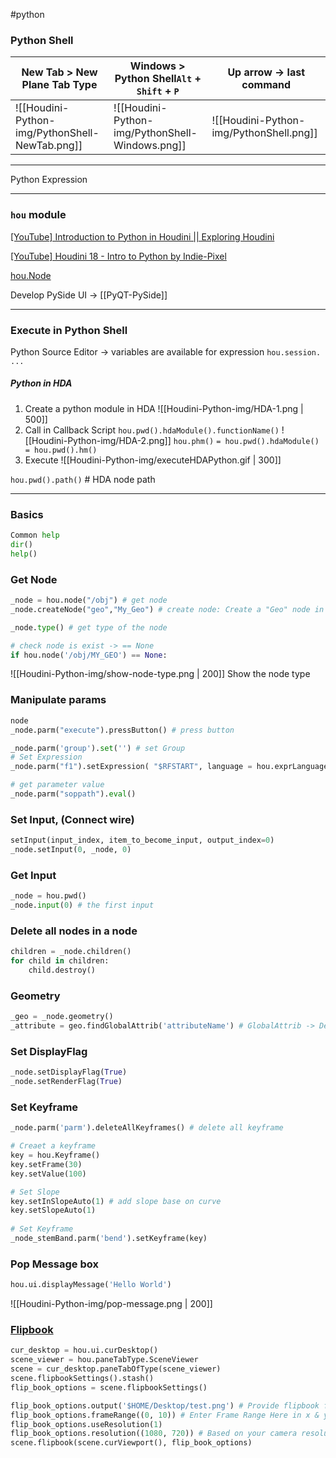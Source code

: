 #python 

### **Python** **Shell**
|New Tab > New Plane Tab Type|Windows > Python Shell`Alt` + `Shift` + `P`|Up arrow -> last command|
|-|-|-|
|![[Houdini-Python-img/PythonShell-NewTab.png]]|![[Houdini-Python-img/PythonShell-Windows.png]]|![[Houdini-Python-img/PythonShell.png]]

---

Python Expression

---

### `hou` module

[[YouTube] Introduction to Python in Houdini || Exploring Houdini](https://www.youtube.com/watch?v=59vetivUGes)

[[YouTube] Houdini 18 - Intro to Python by Indie-Pixel](https://www.youtube.com/watch?v=c4O0mtUTJdk&list=PL5V9qxkY_RnJstgKRPN8cCErK4oYB8Fax&index=1)

[hou.Node](https://www.sidefx.com/docs/houdini/hom/hou/Node.html)

Develop PySide UI → [[PyQT-PySide]]

---

### Execute in Python Shell
Python Source Editor -> variables are available for expression
`hou.session. ...`

##### Python in HDA
1.  Create a python module in HDA
	![[Houdini-Python-img/HDA-1.png | 500]]
2.  Call in Callback Script `hou.pwd().hdaModule().functionName()`
	![[Houdini-Python-img/HDA-2.png]]
	`hou.phm()` `= hou.pwd().hdaModule() = hou.pwd().hm()`
3. Execute
	![[Houdini-Python-img/executeHDAPython.gif | 300]]

`hou.pwd().path()` # HDA node path

---

### Basics
```python
Common help
dir()
help()
```

### Get Node
```Python
_node = hou.node("/obj") # get node
_node.createNode("geo","My_Geo") # create node: Create a "Geo" node in obj

_node.type() # get type of the node

# check node is exist -> == None
if hou.node('/obj/MY_GEO') == None:
```

![[Houdini-Python-img/show-node-type.png | 200]]
Show the node type

### Manipulate params

```Python
node
_node.parm("execute").pressButton() # press button

_node.parm('group').set('') # set Group
# Set Expression
_node.parm("f1").setExpression( "$RFSTART", language = hou.exprLanguage.Hscript )

# get parameter value
_node.parm("soppath").eval()
```

### Set Input, (Connect wire)

```Python
setInput(input_index, item_to_become_input, output_index=0)
_node.setInput(0, _node, 0)
```

### Get Input

```Python
_node = hou.pwd()
_node.input(0) # the first input
```

### Delete all nodes in a node

```Python
children = _node.children()
for child in children:
    child.destroy() 
```

### Geometry

```Python
_geo = _node.geometry()
_attribute = geo.findGlobalAttrib('attributeName') # GlobalAttrib -> Detail Attrib
```

### Set DisplayFlag

```Python
_node.setDisplayFlag(True)
_node.setRenderFlag(True)
```

### Set Keyframe

```Python
_node.parm('parm').deleteAllKeyframes() # delete all keyframe

# Creaet a keyframe
key = hou.Keyframe()
key.setFrame(30)
key.setValue(100)

# Set Slope
key.setInSlopeAuto(1) # add slope base on curve
key.setSlopeAuto(1)
    
# Set Keyframe
_node_stemBand.parm('bend').setKeyframe(key)
```

### Pop Message box
``` python
hou.ui.displayMessage('Hello World')
```

![[Houdini-Python-img/pop-message.png | 200]]

### [Flipbook](https://www.sidefx.com/docs/houdini/hom/hou/FlipbookSettings.html)

```Python
cur_desktop = hou.ui.curDesktop()
scene_viewer = hou.paneTabType.SceneViewer
scene = cur_desktop.paneTabOfType(scene_viewer)
scene.flipbookSettings().stash()
flip_book_options = scene.flipbookSettings()

flip_book_options.output('$HOME/Desktop/test.png') # Provide flipbook full path with padding.
flip_book_options.frameRange((0, 10)) # Enter Frame Range Here in x & y
flip_book_options.useResolution(1)
flip_book_options.resolution((1080, 720)) # Based on your camera resolution
scene.flipbook(scene.curViewport(), flip_book_options)
```